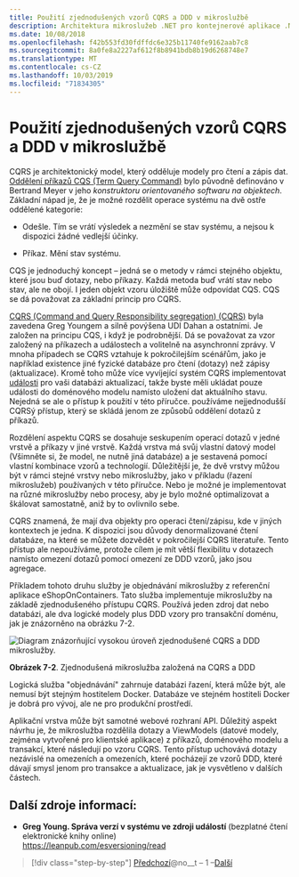 ```yaml
---
title: Použití zjednodušených vzorů CQRS a DDD v mikroslužbě
description: Architektura mikroslužeb .NET pro kontejnerové aplikace .NET | Pochopení celkového vztahu mezi vzory CQRS a DDD.
ms.date: 10/08/2018
ms.openlocfilehash: f42b553fd30fdffdc6e325b11740fe9162aab7c8
ms.sourcegitcommit: 8a0fe8a2227af612f8b8941bdb8b19d6268748e7
ms.translationtype: MT
ms.contentlocale: cs-CZ
ms.lasthandoff: 10/03/2019
ms.locfileid: "71834305"
---
```

# <a name="apply-simplified-cqrs-and-ddd-patterns-in-a-microservice"></a>Použití zjednodušených vzorů CQRS a DDD v mikroslužbě

CQRS je architektonický model, který odděluje modely pro čtení a zápis dat. [Oddělení příkazů CQS (Term Query Command)](https://martinfowler.com/bliki/CommandQuerySeparation.html) bylo původně definováno v Bertrand Meyer v jeho *konstruktoru orientovaného softwaru na objektech*. Základní nápad je, že je možné rozdělit operace systému na dvě ostře oddělené kategorie:

- Odešle. Tím se vrátí výsledek a nezmění se stav systému, a nejsou k dispozici žádné vedlejší účinky.

- Příkaz. Mění stav systému.

CQS je jednoduchý koncept – jedná se o metody v rámci stejného objektu, které jsou buď dotazy, nebo příkazy. Každá metoda buď vrátí stav nebo stav, ale ne obojí. I jeden objekt vzoru úložiště může odpovídat CQS. CQS se dá považovat za základní princip pro CQRS.

[CQRS (Command and Query Responsibility segregation) (CQRS)](https://martinfowler.com/bliki/CQRS.html) byla zavedena Greg Youngem a silně povýšena UDI Dahan a ostatními. Je založen na principu CQS, i když je podrobnější. Dá se považovat za vzor založený na příkazech a událostech a volitelně na asynchronní zprávy. V mnoha případech se CQRS vztahuje k pokročilejším scénářům, jako je například existence jiné fyzické databáze pro čtení (dotazy) než zápisy (aktualizace). Kromě toho může více vyvíjející systém CQRS implementovat [události](https://martinfowler.com/eaaDev/EventSourcing.html) pro vaši databázi aktualizací, takže byste měli ukládat pouze události do doménového modelu namísto uložení dat aktuálního stavu. Nejedná se ale o přístup k použití v této příručce. používáme nejjednodušší CQRSý přístup, který se skládá jenom ze způsobů oddělení dotazů z příkazů.

Rozdělení aspektu CQRS se dosahuje seskupením operací dotazů v jedné vrstvě a příkazy v jiné vrstvě. Každá vrstva má svůj vlastní datový model (Všimněte si, že model, ne nutně jiná databáze) a je sestavená pomocí vlastní kombinace vzorů a technologií. Důležitější je, že dvě vrstvy můžou být v rámci stejné vrstvy nebo mikroslužby, jako v příkladu (řazení mikroslužeb) používaných v této příručce. Nebo je možné je implementovat na různé mikroslužby nebo procesy, aby je bylo možné optimalizovat a škálovat samostatně, aniž by to ovlivnilo sebe.

CQRS znamená, že mají dva objekty pro operaci čtení/zápisu, kde v jiných kontextech je jedna. K dispozici jsou důvody denormalizované čtení databáze, na které se můžete dozvědět v pokročilejší CQRS literatuře. Tento přístup ale nepoužíváme, protože cílem je mít větší flexibilitu v dotazech namísto omezení dotazů pomocí omezení ze DDD vzorů, jako jsou agregace.

Příkladem tohoto druhu služby je objednávání mikroslužby z referenční aplikace eShopOnContainers. Tato služba implementuje mikroslužby na základě zjednodušeného přístupu CQRS. Používá jeden zdroj dat nebo databázi, ale dva logické modely plus DDD vzory pro transakční doménu, jak je znázorněno na obrázku 7-2.

![Diagram znázorňující vysokou úroveň zjednodušené CQRS a DDD mikroslužby.](./media/apply-simplified-microservice-cqrs-ddd-patterns/simplified-cqrs-ddd-microservice.png)

**Obrázek 7-2**. Zjednodušená mikroslužba založená na CQRS a DDD

Logická služba "objednávání" zahrnuje databázi řazení, která může být, ale nemusí být stejným hostitelem Docker. Databáze ve stejném hostiteli Docker je dobrá pro vývoj, ale ne pro produkční prostředí.

Aplikační vrstva může být samotné webové rozhraní API. Důležitý aspekt návrhu je, že mikroslužba rozdělila dotazy a ViewModels (datové modely, zejména vytvořené pro klientské aplikace) z příkazů, doménového modelu a transakcí, které následují po vzoru CQRS. Tento přístup uchovává dotazy nezávislé na omezeních a omezeních, které pocházejí ze vzorů DDD, které dávají smysl jenom pro transakce a aktualizace, jak je vysvětleno v dalších částech.

## <a name="additional-resources"></a>Další zdroje informací:

- **Greg Young. Správa verzí v systému ve zdroji událostí** (bezplatné čtení elektronické knihy online) \
   <https://leanpub.com/esversioning/read>

>[!div class="step-by-step"]
>[Předchozí](index.md)@no__t – 1 –[Další](eshoponcontainers-cqrs-ddd-microservice.md)
